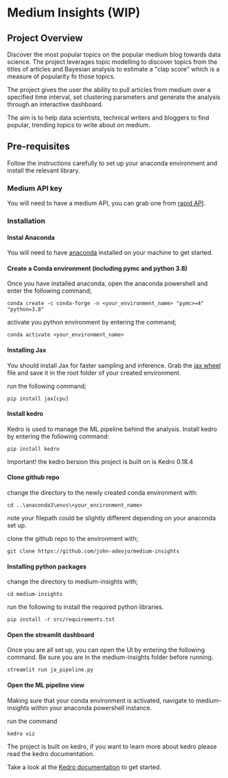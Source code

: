 # Medium Insights (WIP)

## Project Overview 

Discover the most popular topics on the popular medium blog towards data science. The project leverages topic modelling to discover topics from the titles of articles and Bayesian analysis to estimate a "clap score" which is a measure of popularity fo those topics.

The project gives the user the ability to pull articles from medium over a specified time interval, set clustering parameters and generate the analysis through an interactive dashboard.

The aim is to help data scientists, technical writers and bloggers to find popular, trending topics to write about on medium.

## Pre-requisites

Follow the instructions carefully to set up your anaconda environment and install the relevant library. 

### Medium API key

You will need to have a medium API, you can grab one from [rapid API](https://rapidapi.com/nishujain199719-vgIfuFHZxVZ/api/medium2/).

### Installation

#### Instal Anaconda
You will need to have [anaconda](https://www.anaconda.com/) installed on your machine to get started.

#### Create a Conda environment (including pymc and python 3.8)
Once you have installed anaconda, open the anaconda powershell and enter the following command;


    conda create -c conda-forge -n <your_environment_name> "pymc>=4" "python=3.8"


activate you python environment by entering the command;


    conda activate <your_environment_name>


#### Installing Jax 
You should install Jax for faster sampling and inference. Grab the [jax wheel](https://whls.blob.core.windows.net/unstable/cpu/jaxlib-0.3.2-cp38-none-win_amd64.whl) file and save it in the root folder of your created environment.

run the following command;


    pip install jax[cpu]


#### Install kedro 
Kedro is used to manage the ML pipeline behind the analysis.
Install kedro by entering the following command:


    pip install kedro


Important! the kedro bersion this project is built on is Kedro 0.18.4

#### Clone github repo 
change the directory to the newly created conda environment with:

    cd ..\anaconda3\envs\<your_encironment_name> 
    
note your filepath could be slightly different depending on your anaconda set up. 

clone the github repo to the environment with;


    git clone https://github.com/john-adeojo/medium-insights


#### Installing python packages
change the directory to medium-insights with;


    cd medium-insights


run the following to install the required python libraries.


    pip install -r src/requirements.txt


#### Open the streamlit dashboard 
Once you are all set up, you can open the UI by entering the following command. Be sure you are in the medium-insights folder before running. 


    streamlit run ja_pipeline.py


#### Open the ML pipeline view
Making sure that your conda environment is activated, navigate to medium-insights within your anaconda powershell instance. 

run the command 


    kedro viz


The project is built on kedro, if you want to learn more about kedro please read the kedro documentation. 

Take a look at the [Kedro documentation](https://kedro.readthedocs.io) to get started.



